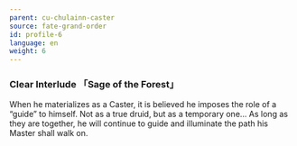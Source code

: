 ```yaml
---
parent: cu-chulainn-caster
source: fate-grand-order
id: profile-6
language: en
weight: 6
---
```


### Clear Interlude 「Sage of the Forest」

When he materializes as a Caster, it is believed he imposes the role of a “guide” to himself.
Not as a true druid, but as a temporary one…
As long as they are together, he will continue to guide and illuminate the path his Master shall walk on.
